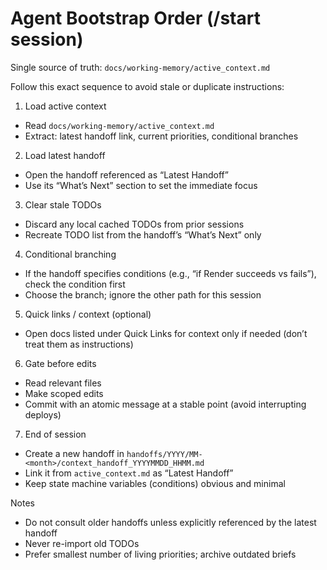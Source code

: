 # Agent Bootstrap Order (/start session)

Single source of truth: `docs/working-memory/active_context.md`

Follow this exact sequence to avoid stale or duplicate instructions:

1) Load active context
- Read `docs/working-memory/active_context.md`
- Extract: latest handoff link, current priorities, conditional branches

2) Load latest handoff
- Open the handoff referenced as “Latest Handoff”
- Use its “What’s Next” section to set the immediate focus

3) Clear stale TODOs
- Discard any local cached TODOs from prior sessions
- Recreate TODO list from the handoff’s “What’s Next” only

4) Conditional branching
- If the handoff specifies conditions (e.g., “if Render succeeds vs fails”), check the condition first
- Choose the branch; ignore the other path for this session

5) Quick links / context (optional)
- Open docs listed under Quick Links for context only if needed (don’t treat them as instructions)

6) Gate before edits
- Read relevant files
- Make scoped edits
- Commit with an atomic message at a stable point (avoid interrupting deploys)

7) End of session
- Create a new handoff in `handoffs/YYYY/MM-<month>/context_handoff_YYYYMMDD_HHMM.md`
- Link it from `active_context.md` as “Latest Handoff”
- Keep state machine variables (conditions) obvious and minimal

Notes
- Do not consult older handoffs unless explicitly referenced by the latest handoff
- Never re-import old TODOs
- Prefer smallest number of living priorities; archive outdated briefs

